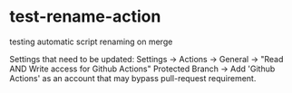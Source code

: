 # test-rename-action
testing automatic script renaming on merge


Settings that need to be updated: 
Settings -> Actions -> General -> "Read AND Write access for Github Actions"
Protected Branch -> Add 'Github Actions' as an account that may bypass pull-request requirement.
